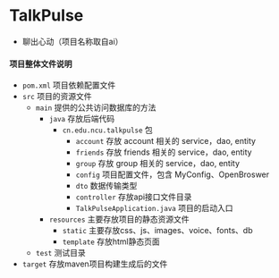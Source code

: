 # TalkPulse
- 聊出心动（项目名称取自ai）
#### 项目整体文件说明
- `pom.xml` 项目依赖配置文件
- `src` 项目的资源文件
  - `main` 提供的公共访问数据库的方法
    - `java` 存放后端代码
      - `cn.edu.ncu.talkpulse` 包
        - `account` 存放 account 相关的 service，dao, entity
        - `friends` 存放 friends 相关的 service，dao, entity
        - `group` 存放 group 相关的 service，dao, entity
        - `config` 项目配置文件，包含 MyConfig、OpenBroswer
        - `dto` 数据传输类型
        - `controller` 存放api接口文件目录
        - `TalkPulseApplication.java` 项目的启动入口
    - `resources` 主要存放项目的静态资源文件
      - `static` 主要存放css、js、images、voice、fonts、db
      - `template` 存放html静态页面
  - `test` 测试目录
- `target` 存放maven项目构建生成后的文件
